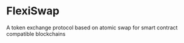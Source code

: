 # FlexiSwap
A token exchange protocol based on atomic swap for smart contract compatible blockchains

